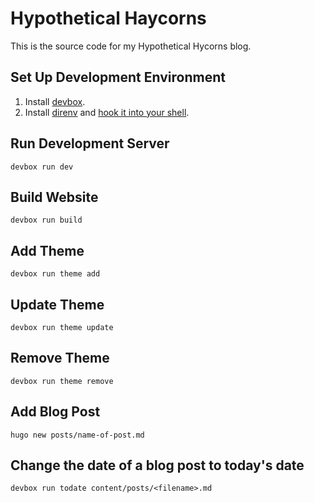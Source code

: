 # Hypothetical Haycorns

This is the source code for my Hypothetical Hycorns blog.

## Set Up Development Environment

1. Install [devbox](https://www.jetpack.io/devbox).
2. Install [direnv](https://direnv.net) and [hook it into your shell](https://direnv.net/docs/hook.html).

## Run Development Server

```shell
devbox run dev
```

## Build Website

```shell
devbox run build
```

## Add Theme

```shell
devbox run theme add
```

## Update Theme

```shell
devbox run theme update
```

## Remove Theme

```shell
devbox run theme remove
```

## Add Blog Post

```shell
hugo new posts/name-of-post.md
```

## Change the date of a blog post to today's date

```shell
devbox run todate content/posts/<filename>.md
```
